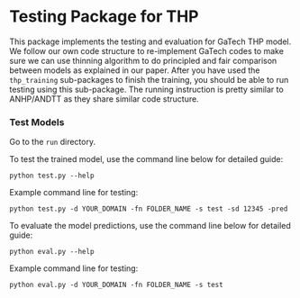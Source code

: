 # Testing Package for THP

[//]: # (work-in-progress, please check back later)

This package implements the testing and evaluation for GaTech THP model. 
We follow our own code structure to re-implement GaTech codes to make sure we can use thinning algorithm to do principled and fair comparison between models as explained in our paper.
After you have used the `thp_training` sub-packages to finish the training, you should be able to run testing using this sub-package. 
The running instruction is pretty similar to ANHP/ANDTT as they share similar code structure.

### Test Models
Go to the `run` directory.

To test the trained model, use the command line below for detailed guide:
```
python test.py --help
```

Example command line for testing:

```
python test.py -d YOUR_DOMAIN -fn FOLDER_NAME -s test -sd 12345 -pred
```

To evaluate the model predictions, use the command line below for detailed guide:
```
python eval.py --help
```

Example command line for testing:

```
python eval.py -d YOUR_DOMAIN -fn FOLDER_NAME -s test
```
